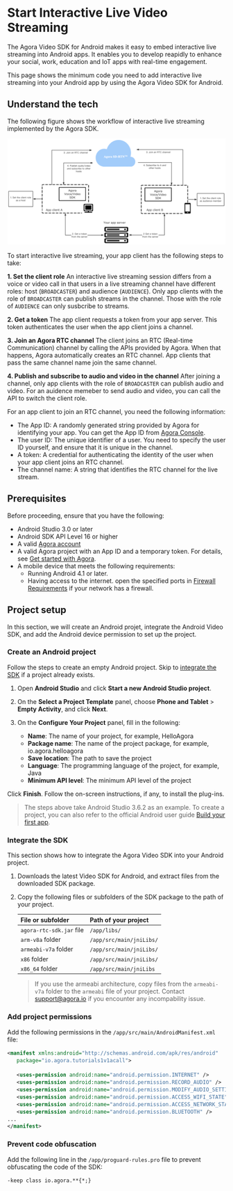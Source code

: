 # Start Interactive Live Video Streaming

The Agora Video SDK for Android makes it easy to embed interactive live streaming into Android apps. It enables you to develop reapidly to enhance your social, work, education and IoT apps with real-time engagement.

This page shows the minimum code you need to add interactive live streaming into your Android app by using the Agora Video SDK for Android.

## Understand the tech

The following figure shows the workflow of interactive live streaming implemented by the Agora SDK.

![](../Images/live_streaming_tech.png)

To start interactive live streaming, your app client has the following steps to take: 

**1. Set the client role**
An interactive live streaming session differs from a voice or video call in that users in a live streaming channel have different roles: host (`BROADCASTER`) and audience (`AUDIENCE`). 
Only app clients with the role of `BROADCASTER` can publish streams in the channel. Those with the role of `AUDIENCE` can only susbcribe to streams.

**2. Get a token**
The app client requests a token from your app server. This token authenticates the user when the app client joins a channel.

**3. Join an Agora RTC channel**
The client joins an RTC (Real-time Communication) channel by calling the APIs provided by Agora. When that happens, Agora automatically creates an RTC channel. App clients that pass the same channel name join the same channel.

**4. Publish and subscribe to audio and video in the channel**
After joining a channel, only app clients with the role of `BROADCASTER` can publish audio and video. For an auidence memeber to send audio and video, you can call the API to switch the client role. 

For an app client to join an RTC channel, you need the following information:

- The App ID: A randomly generated string provided by Agora for identifying your app. You can get the App ID from [Agora Console](https://console.agora.io).
- The user ID: The unique identifier of a user. You need to specify the user ID yourself, and ensure that it is unique in the channel.
- A token: A credential for authenticating the identity of the user when your app client joins an RTC channel.
- The channel name: A string that identifies the RTC channel for the live stream.

## Prerequisites

Before proceeding, ensure that you have the following:

- Android Studio 3.0 or later
- Android SDK API Level 16 or higher
- A valid [Agora account](https://console.agora.io/)
- A valid Agora project with an App ID and a temporary token. For details, see [Get started with Agora](https://docs.agora.io/en/Agora%20Platform/get_appid_token?platform=All%20Platforms).
- A mobile device that meets the following requirements:
  - Running Android 4.1 or later.
  - Having access to the internet. open the specified ports in [Firewall Requirements](https://docs.agora.io/en/Agora%20Platform/firewall?platform=All%20Platforms) if your network has a firewall.

## Project setup

In this section, we will create an Android projet, integrate the Android Video SDK, and add the Android device permission to set up the project.

### Create an Android project

Follow the steps to create an empty Android project. Skip to [integrate the SDK](#integrate) if a project already exists.

1. Open **Android Studio** and click **Start a new Android Studio project**.

2. On the **Select a Project Template** panel, choose **Phone and Tablet** > **Empty Activity**, and click **Next**.

3. On the **Configure Your Project** panel, fill in the following:

    - **Name**: The name of your project, for example, HelloAgora
    - **Package name**: The name of the project package, for example, io.agora.helloagora
    - **Save location**: The path to save the project
    - **Language**: The programming language of the project, for example, Java
    - **Minimum API level**: The minimum API level of the project

Click **Finish**. Follow the on-screen instructions, if any, to install the plug-ins.

> The steps above take Android Studio 3.6.2 as an example. To create a project, you can also refer to the official Android user guide [Build your first app](https://developer.android.com/training/basics/firstapp).

### Integrate the SDK

This section shows how to integrate the Agora Video SDK into your Android project.

1. Downloads the latest Video SDK for Android, and extract files from the downloaded SDK package.
2. Copy the following files or subfolders of the SDK package to the path of your project.

    | File or subfolder | Path of your project |
    |-------|----------|
    | `agora-rtc-sdk.jar` file | `/app/libs/` |
    | `arm-v8a` folder | `/app/src/main/jniLibs/` |
    | `armeabi-v7a` folder | `/app/src/main/jniLibs/` |
    | `x86` folder | `/app/src/main/jniLibs/` |
    | `x86_64` folder | `/app/src/main/jniLibs` |

    > If you use the armeabi architecture, copy files from the `armeabi-v7a` folder to the `armeabi` file of your project. Contact support@agora.io if you encounter any incompability issue.

### Add project permissions

Add the following permissions in the `/app/src/main/AndroidManifest.xml` file:

```xml
<manifest xmlns:android="http://schemas.android.com/apk/res/android"
   package="io.agora.tutorials1v1acall">

   <uses-permission android:name="android.permission.INTERNET" />
   <uses-permission android:name="android.permission.RECORD_AUDIO" />
   <uses-permission android:name="android.permission.MODIFY_AUDIO_SETTINGS" />
   <uses-permission android:name="android.permission.ACCESS_WIFI_STATE" />
   <uses-permission android:name="android.permission.ACCESS_NETWORK_STATE" />
   <uses-permission android:name="android.permission.BLUETOOTH" />
...
</manifest>
```

### Prevent code obfuscation

Add the following line in the `/app/proguard-rules.pro` file to prevent obfuscating the code of the SDK:

```
-keep class io.agora.**{*;}
```



